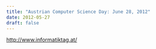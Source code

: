 ```yaml
---
title: "Austrian Computer Science Day: June 28, 2012"
date: 2012-05-27
draft: false
---
```

<p><a href="http://www.informatiktag.at/" target="_blank">http://www.informatiktag.at/</a></p>
